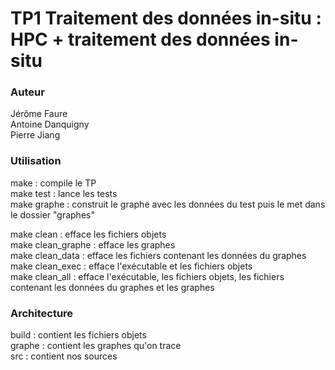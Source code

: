 # TP1 Traitement des données in-situ : HPC + traitement des données in-situ

### Auteur

Jérôme Faure  
Antoine Danquigny  
Pierre Jiang

### Utilisation

make : compile le TP  
make test : lance les tests  
make graphe : construit le graphe avec les données du test puis le met dans le dossier "graphes"

make clean : efface les fichiers objets  
make clean_graphe :  efface les graphes  
make clean_data : efface les fichiers contenant les données du graphes  
make clean_exec : efface l'exécutable et les fichiers objets  
make clean_all : efface l'exécutable, les fichiers objets, les fichiers contenant les données du graphes et les graphes

### Architecture

build : contient les fichiers objets  
graphe : contient les graphes qu'on trace  
src : contient nos sources
